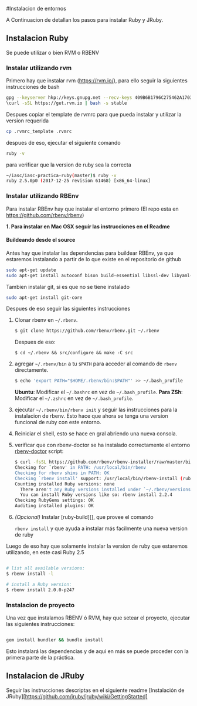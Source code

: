#Instalacion de entornos

A Continuacion de detallan los pasos para instalar Ruby y JRuby.

## Instalacion Ruby

Se puede utilizar o bien RVM o RBENV

### Instalar utilizando rvm

Primero hay que instalar rvm (https://rvm.io/), para ello seguir la siguientes instrucciones de bash

```bash
gpg --keyserver hkp://keys.gnupg.net --recv-keys 409B6B1796C275462A1703113804BB82D39DC0E3 7D2BAF1CF37B13E2069D6956105BD0E739499BDB
\curl -sSL https://get.rvm.io | bash -s stable
```

Despues copiar el template de rvmrc para que pueda instalar y utilizar la version requerida

```bash
cp .rvmrc_template .rvmrc
```

despues de eso, ejecutar el siguiente comando 

```bash
ruby -v
```

para verificar que la version de ruby sea la correcta

```bash
~/iasc/iasc-practica-ruby(master)$ ruby -v
ruby 2.5.0p0 (2017-12-25 revision 61468) [x86_64-linux]
```

### Instalar utilizando RBEnv


Para instalar RBEnv hay que instalar el entorno primero (El repo esta en https://github.com/rbenv/rbenv)

**1. Para instalar en Mac OSX seguir las instrucciones en el Readme**

#### Buildeando desde el source

Antes hay que instalar las dependencias para buildear RBEnv, ya que estaremos instalando a partir de lo que existe en el
repositorio de github

``` bash
sudo apt-get update
sudo apt-get install autoconf bison build-essential libssl-dev libyaml-dev libreadline6-dev zlib1g-dev libncurses5-dev libffi-dev libgdbm3 libgdbm-dev
```

Tambien instalar git, si es que no se tiene instalado 

```bash
sudo apt-get install git-core
```

Despues de eso seguir las siguientes instrucciones

1. Clonar rbenv en `~/.rbenv`.

    ~~~ sh
    $ git clone https://github.com/rbenv/rbenv.git ~/.rbenv
    ~~~

    Despues de eso:

    ~~~
    $ cd ~/.rbenv && src/configure && make -C src
    ~~~

2. agregar `~/.rbenv/bin` a tu `$PATH` para acceder al comando de `rbenv` directamente.

    ~~~ sh
    $ echo 'export PATH="$HOME/.rbenv/bin:$PATH"' >> ~/.bash_profile
    ~~~

    **Ubuntu**: Modificar el `~/.bashrc` en vez de `~/.bash_profile`.
    **Para ZSh**: Modificar el `~/.zshrc` en vez de `~/.bash_profile`.

3. ejecutar `~/.rbenv/bin/rbenv init` y seguir las instrucciones para la instalacion de rbenv. Esto hace que ahora se tenga
una version funcional de ruby con este entorno.

4. Reiniciar el shell, esto se hace en gral abriendo una nueva consola.

5. verificar que con rbenv-doctor se ha instalado correctamente el entorno
   [rbenv-doctor](https://github.com/rbenv/rbenv-installer/blob/master/bin/rbenv-doctor) script:

    ~~~ sh
    $ curl -fsSL https://github.com/rbenv/rbenv-installer/raw/master/bin/rbenv-doctor | bash
    Checking for `rbenv' in PATH: /usr/local/bin/rbenv
    Checking for rbenv shims in PATH: OK
    Checking `rbenv install' support: /usr/local/bin/rbenv-install (ruby-build 20170523)
    Counting installed Ruby versions: none
      There aren't any Ruby versions installed under `~/.rbenv/versions'.
      You can install Ruby versions like so: rbenv install 2.2.4
    Checking RubyGems settings: OK
    Auditing installed plugins: OK
    ~~~

6. _(Opcional)_ Instalar [ruby-build][], que provee el comando

   `rbenv install` y que ayuda a instalar más facilmente una nueva version de ruby
   

Luego de eso hay que solamente instalar la version de ruby que estaremos utilizando, en este casi Ruby 2.5

```bash

# list all available versions:
$ rbenv install -l

# install a Ruby version:
$ rbenv install 2.0.0-p247

```
  
### Instalacion de proyecto

Una vez que instalamos RBENV ó RVM, hay que setear el proyecto, ejecutar las siguientes instrucciones:

```bash

gem install bundler && bundle install

```

Esto instalará las dependencias y de aqui en más se puede proceder con la primera parte de la práctica.

## Instalacion de JRuby

Seguir las instrucciones descriptas en el siguiente readme [Instalación de JRuby][https://github.com/jruby/jruby/wiki/GettingStarted]